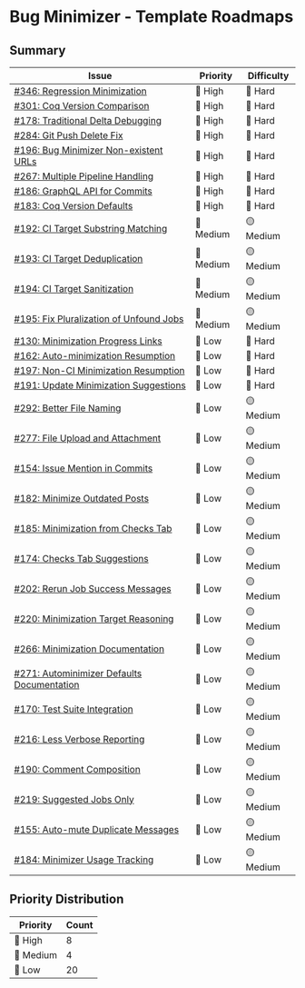 # Bug Minimizer - Template Roadmaps

## Summary

| Issue | Priority | Difficulty |
|-------|----------|------------|
| [#346: Regression Minimization](issue-346-feature-minimizer-should-support-regression-minimization.md) | :rotating_light: High | :red_circle: Hard |
| [#301: Coq Version Comparison](issue-301-minimizer-on-issues-should-be-able-to-compare-coq-versions.md) | :rotating_light: High | :red_circle: Hard |
| [#178: Traditional Delta Debugging](issue-178-coqbot-should-be-able-to-do-traditional-delta-debugging-on-a-pr.md) | :rotating_light: High | :red_circle: Hard |
| [#284: Git Push Delete Fix](issue-284-issue-in-the-bug-minimizer-code-with-the-call-to-git-push-delete.md) | :rotating_light: High | :red_circle: Hard |
| [#196: Bug Minimizer Non-existent URLs](issue-196-coqbot-gives-bug-minimizer-non-existent-urls.md) | :rotating_light: High | :red_circle: Hard |
| [#267: Multiple Pipeline Handling](issue-267-minimizer-gets-confused-when-there-are-multiple-pipelines-for-the-base-commit.md) | :rotating_light: High | :red_circle: Hard |
| [#186: GraphQL API for Commits](issue-186-port-coq-bug-minimizer-bash-script-to-graphql-api-for-commits.md) | :rotating_light: High | :red_circle: Hard |
| [#183: Coq Version Defaults](issue-183-what-version-of-coq-should-non-ci-minimization-default-to.md) | :rotating_light: High | :red_circle: Hard |
| [#192: CI Target Substring Matching](issue-192-ci-targets-should-not-match-substrings-the-should-not-match-category_theory.md) | :wrench: Medium | :yellow_circle: Medium |
| [#193: CI Target Deduplication](issue-193-ci-targets-should-handle-de-duplication-better-in-response-message.md) | :wrench: Medium | :yellow_circle: Medium |
| [#194: CI Target Sanitization](issue-194-ci-targets-should-be-sanitized-or-quoted.md) | :wrench: Medium | :yellow_circle: Medium |
| [#195: Fix Pluralization of Unfound Jobs](issue-195-fix-pluralization-of-unfound-jobs.md) | :wrench: Medium | :yellow_circle: Medium |
| [#130: Minimization Progress Links](issue-130-coqbot-minimize-should-leave-a-link-to-the-in-progress-minimization.md) | :rocket: Low | :red_circle: Hard |
| [#162: Auto-minimization Resumption](issue-162-improve-auto-minimization-resumption-and-give-option-to-stop-it.md) | :rocket: Low | :red_circle: Hard |
| [#197: Non-CI Minimization Resumption](issue-197-enable-minimization-resumption-for-non-ci-minimization-jobs.md) | :rocket: Low | :red_circle: Hard |
| [#191: Update Minimization Suggestions](issue-191-coqbot-could-automatically-update-minimization-suggestions-that-are-waiting-base-pipeline-completion.md) | :rocket: Low | :red_circle: Hard |
| [#292: Better File Naming](issue-292-ci-minimization-file-name-should-include-project-info-rather-than-be-bugv.md) | :rocket: Low | :yellow_circle: Medium |
| [#277: File Upload and Attachment](issue-277-coqbot-minimizer-should-upload-and-attach-the-file-to-gh-when-its-truncated.md) | :rocket: Low | :yellow_circle: Medium |
| [#154: Issue Mention in Commits](issue-154-coqbot-minimization-should-mention-issue-in-commit-not-just-added-user-script-in-coqbotsh.md) | :rocket: Low | :yellow_circle: Medium |
| [#182: Minimize Outdated Posts](issue-182-wish-minimize-outdated-posts.md) | :rocket: Low | :yellow_circle: Medium |
| [#185: Minimization from Checks Tab](issue-185-coqbot-should-allow-minimization-from-the-checks-tab.md) | :rocket: Low | :yellow_circle: Medium |
| [#174: Checks Tab Suggestions](issue-174-coqbot-minimization-suggestion-should-be-in-checks-tab-rather-than-comment-when-the-suggested-list-of-target-is-empty.md) | :rocket: Low | :yellow_circle: Medium |
| [#202: Rerun Job Success Messages](issue-202-coqbot-should-not-post-a-failure-message-when-rerunning-individual-jobs-that-succeed.md) | :rocket: Low | :yellow_circle: Medium |
| [#220: Minimization Target Reasoning](issue-220-coqbot-should-report-the-reason-it-suggests-not-minimizing-targets-when-we-request-that-it-minimize-them-anyway-at-least-when-there-are-no-suggested-targets.md) | :rocket: Low | :yellow_circle: Medium |
| [#266: Minimization Documentation](issue-266-make-documentation-of-coqbot-autominimization-more-discoverable.md) | :rocket: Low | :yellow_circle: Medium |
| [#271: Autominimizer Defaults Documentation](issue-271-document-coqbot-autominimizer-defaults.md) | :rocket: Low | :yellow_circle: Medium |
| [#170: Test Suite Integration](issue-170-ci-minimization-responses-should-allow-easy-creation-of-prs-augmenting-the-test-suite.md) | :rocket: Low | :yellow_circle: Medium |
| [#216: Less Verbose Reporting](issue-216-minimizer-should-report-less-when-continuing-minimization.md) | :rocket: Low | :yellow_circle: Medium |
| [#190: Comment Composition](issue-190-should-coqbot-compose-the-comment-rather-than-run-coq-bug-minimizer.md) | :rocket: Low | :yellow_circle: Medium |
| [#219: Suggested Jobs Only](issue-219-does-coqbot-only-look-amongst-suggested-jobs-for-minimizing.md) | :rocket: Low | :yellow_circle: Medium |
| [#155: Auto-mute Duplicate Messages](issue-155-bot-auto-mute-if-its-going-to-post-the-same-message-as-before.md) | :rocket: Low | :yellow_circle: Medium |
| [#184: Minimizer Usage Tracking](issue-184-coqbot-should-track-uses-of-the-minimizer-itself.md) | :rocket: Low | :yellow_circle: Medium |

## Priority Distribution

| Priority | Count |
|----------|-------|
| :rotating_light: High | 8 |
| :wrench: Medium | 4 |
| :rocket: Low | 20 |